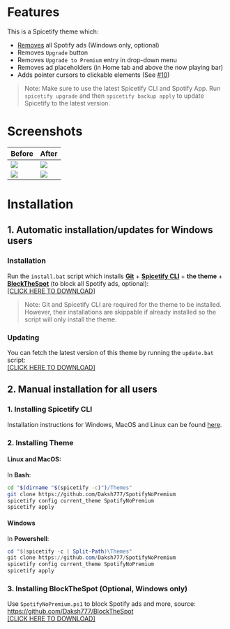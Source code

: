 # Features
This is a Spicetify theme which:
- [Removes](https://github.com/Daksh777/BlockTheSpot) all Spotify ads (Windows only, optional)
- Removes `Upgrade` button
- Removes `Upgrade to Premium` entry in drop-down menu
- Removes ad placeholders (in Home tab and above the now playing bar)
- Adds pointer cursors to clickable elements (See [#10](https://github.com/Daksh777/SpotifyNoPremium/discussions/10))

> Note: Make sure to use the latest Spicetify CLI and Spotify App. Run `spicetify upgrade` and then `spicetify backup apply` to update Spicetify to the latest version.

# Screenshots

| Before | After |
| ----------- | ----------- |
| <img src="https://i.imgur.com/VAtMBYx.jpg"/> | <img src="https://i.imgur.com/g0heSZm.jpg"/> |
| <img src="https://i.imgur.com/to8dzhO.jpg"/> | <img src="https://i.imgur.com/JDj5rvQ.jpg"/> |

# Installation

## 1. Automatic installation/updates for Windows users
### Installation
Run the `install.bat` script which installs [**Git**](https://git-scm.com/download/win) + [**Spicetify CLI**](https://github.com/khanhas/spicetify-cli) + **the theme** + [**BlockTheSpot**](https://github.com/Daksh777/BlockTheSpot) (to block all Spotify ads, optional): <br>
[[CLICK HERE TO DOWNLOAD]](https://gitcdn.link/repo/Daksh777/SpotifyNoPremium/main/install.bat) <br>

> Note: Git and Spicetify CLI are required for the theme to be installed. However, their installations are skippable if already installed so the script will only install the theme.

### Updating
You can fetch the latest version of this theme by running the `update.bat` script: <br>
[[CLICK HERE TO DOWNLOAD]](https://gitcdn.link/repo/Daksh777/SpotifyNoPremium/main/update.bat)

## 2. Manual installation for all users
 ### 1. Installing Spicetify CLI
 Installation instructions for Windows, MacOS and Linux can be found [here](https://github.com/khanhas/spicetify-cli/wiki/Installation).

 ### 2. Installing Theme
 
#### Linux and MacOS:
In **Bash**:
```bash
cd "$(dirname "$(spicetify -c)")/Themes"
git clone https://github.com/Daksh777/SpotifyNoPremium
spicetify config current_theme SpotifyNoPremium
spicetify apply
```

#### Windows
In **Powershell**:
```powershell
cd "$(spicetify -c | Split-Path)\Themes"
git clone https://github.com/Daksh777/SpotifyNoPremium
spicetify config current_theme SpotifyNoPremium
spicetify apply
```
### 3. Installing BlockTheSpot (Optional, Windows only)
Use `SpotifyNoPremium.ps1` to block Spotify ads and more, source: https://github.com/Daksh777/BlockTheSpot <br>
[[CLICK HERE TO DOWNLOAD]](https://gitcdn.link/repo/Daksh777/BlockTheSpot/master/SpotifyNoPremium.ps1)
